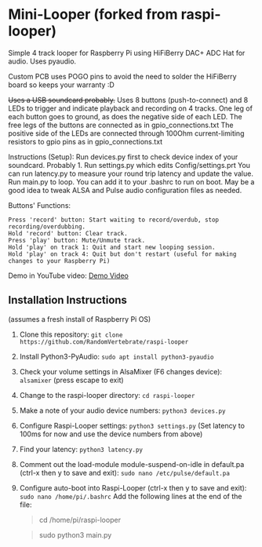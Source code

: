 # Mini-Looper (forked from raspi-looper)
Simple 4 track looper for Raspberry Pi using HiFiBerry DAC+ ADC Hat for audio. Uses pyaudio.

Custom PCB uses POGO pins to avoid the need to solder the HiFiBerry board so keeps your warranty :D

~~Uses a USB soundcard probably.~~
Uses 8 buttons (push-to-connect) and 8 LEDs to trigger and indicate playback and recording on 4 tracks.
One leg of each button goes to ground, as does the negative side of each LED.
The free legs of the buttons are connected as in gpio_connections.txt
The positive side of the LEDs are connected through 100Ohm current-limiting resistors to gpio pins as in gpio_connections.txt

Instructions (Setup):
Run devices.py first to check device index of your soundcard. Probably 1.
Run settings.py which edits Config/settings.prt
You can run latency.py to measure your round trip latency and update the value.
Run main.py to loop. You can add it to your .bashrc to run on boot.
May be a good idea to tweak ALSA and Pulse audio configuration files as needed.

Buttons' Functions:

    Press 'record' button: Start waiting to record/overdub, stop recording/overdubbing.
    Hold 'record' button: Clear track.
    Press 'play' button: Mute/Unmute track.
    Hold 'play' on track 1: Quit and start new looping session.
    Hold 'play' on track 4: Quit but don't restart (useful for making changes to your Raspberry Pi)

Demo in YouTube video: [Demo Video](https://youtu.be/0FDovuCira8)

## Installation Instructions
(assumes a fresh install of Raspberry Pi OS)

1. Clone this repository:
    ```git clone https://github.com/RandomVertebrate/raspi-looper```

2. Install Python3-PyAudio:
    ```sudo apt install python3-pyaudio```

3. Check your volume settings in AlsaMixer (F6 changes device):
    ```alsamixer``` (press escape to exit)

4. Change to the raspi-looper directory:
    ```cd raspi-looper```

5. Make a note of your audio device numbers:
    ```python3 devices.py```

6. Configure Raspi-Looper settings:
    ```python3 settings.py```
    (Set latency to 100ms for now and use the device numbers from above)

7. Find your latency:
    ```python3 latency.py```

8. Comment out the load-module module-suspend-on-idle in default.pa (ctrl-x then y to save and exit):
    ```sudo nano /etc/pulse/default.pa```

9. Configure auto-boot into Raspi-Looper (ctrl-x then y to save and exit):
    ```sudo nano /home/pi/.bashrc```
    Add the following lines at the end of the file:
    >cd /home/pi/raspi-looper
    
    >sudo python3 main.py
